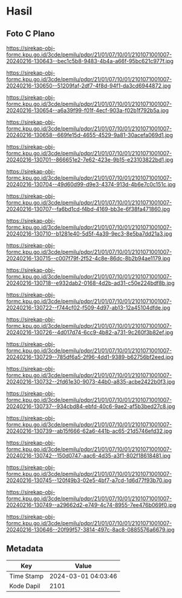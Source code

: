 # Hasil

## Foto C Plano

https://sirekap-obj-formc.kpu.go.id/3cde/pemilu/pdpr/21/01/07/10/01/2101071001007-20240216-130643--bec1c5b8-9483-4b4a-a66f-95bc621c977f.jpg

https://sirekap-obj-formc.kpu.go.id/3cde/pemilu/pdpr/21/01/07/10/01/2101071001007-20240216-130650--51209faf-2df7-4f8d-94f1-da3cd6944872.jpg

https://sirekap-obj-formc.kpu.go.id/3cde/pemilu/pdpr/21/01/07/10/01/2101071001007-20240216-130654--a6a39f99-f01f-4ecf-903a-f02b1f792b5a.jpg

https://sirekap-obj-formc.kpu.go.id/3cde/pemilu/pdpr/21/01/07/10/01/2101071001007-20240216-130658--669fe15d-4655-4529-9a81-30acefa069d1.jpg

https://sirekap-obj-formc.kpu.go.id/3cde/pemilu/pdpr/21/01/07/10/01/2101071001007-20240216-130701--866651e2-7e62-423e-9b15-e23103822bd1.jpg

https://sirekap-obj-formc.kpu.go.id/3cde/pemilu/pdpr/21/01/07/10/01/2101071001007-20240216-130704--49d60d99-d9e3-4374-913d-4b6e7c0c151c.jpg

https://sirekap-obj-formc.kpu.go.id/3cde/pemilu/pdpr/21/01/07/10/01/2101071001007-20240216-130707--fa6bd1cd-f4bd-4169-bb3e-6f38fa471860.jpg

https://sirekap-obj-formc.kpu.go.id/3cde/pemilu/pdpr/21/01/07/10/01/2101071001007-20240216-130710--b1281e40-5d5f-4a39-9ec3-8e5ba7dd21a3.jpg

https://sirekap-obj-formc.kpu.go.id/3cde/pemilu/pdpr/21/01/07/10/01/2101071001007-20240216-130715--c007f79f-2f52-4c8e-86dc-8b2b94ae1179.jpg

https://sirekap-obj-formc.kpu.go.id/3cde/pemilu/pdpr/21/01/07/10/01/2101071001007-20240216-130718--e932dab2-0168-4d2b-ad31-c50e224bdf8b.jpg

https://sirekap-obj-formc.kpu.go.id/3cde/pemilu/pdpr/21/01/07/10/01/2101071001007-20240216-130722--f744cf02-f509-4d97-ab13-12a45104dfde.jpg

https://sirekap-obj-formc.kpu.go.id/3cde/pemilu/pdpr/21/01/07/10/01/2101071001007-20240216-130726--4d017d74-6cc9-4b82-a731-9c260f3b82ef.jpg

https://sirekap-obj-formc.kpu.go.id/3cde/pemilu/pdpr/21/01/07/10/01/2101071001007-20240216-130729--785df6a5-2f96-4dd1-9389-b62756bf2eed.jpg

https://sirekap-obj-formc.kpu.go.id/3cde/pemilu/pdpr/21/01/07/10/01/2101071001007-20240216-130732--2fd61e30-9073-44b0-a835-acbe2422b0f3.jpg

https://sirekap-obj-formc.kpu.go.id/3cde/pemilu/pdpr/21/01/07/10/01/2101071001007-20240216-130737--934cbd84-ebfd-40c6-9ae2-af5b3bed27c8.jpg

https://sirekap-obj-formc.kpu.go.id/3cde/pemilu/pdpr/21/01/07/10/01/2101071001007-20240216-130739--ab15f666-62a6-441b-ac65-21d5746efd32.jpg

https://sirekap-obj-formc.kpu.go.id/3cde/pemilu/pdpr/21/01/07/10/01/2101071001007-20240216-130742--150d0747-aac6-4d35-a3f1-802f18618481.jpg

https://sirekap-obj-formc.kpu.go.id/3cde/pemilu/pdpr/21/01/07/10/01/2101071001007-20240216-130745--120f49b3-02e5-4bf7-a7cd-1d6d77f93b70.jpg

https://sirekap-obj-formc.kpu.go.id/3cde/pemilu/pdpr/21/01/07/10/01/2101071001007-20240216-130749--a29662d2-e749-4c74-8955-7ee476b069f0.jpg

https://sirekap-obj-formc.kpu.go.id/3cde/pemilu/pdpr/21/01/07/10/01/2101071001007-20240216-130646--20f99f57-3814-497c-8ac8-0885576a6679.jpg


## Metadata

| Key        | Value               |
| ---------- | ------------------- |
| Time Stamp | 2024-03-01 04:03:46 |
| Kode Dapil | 2101                |



